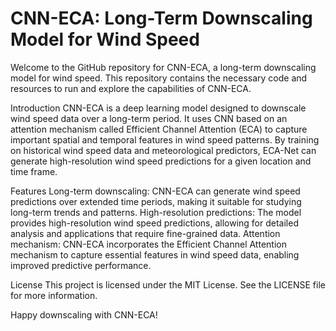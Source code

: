 # CNN-ECA: Long-Term Downscaling Model for Wind Speed

Welcome to the GitHub repository for CNN-ECA, a long-term downscaling model for wind speed. This repository contains the necessary code and resources to run and explore the capabilities of CNN-ECA.

Introduction
CNN-ECA is a deep learning model designed to downscale wind speed data over a long-term period. It uses CNN based on an attention mechanism called Efficient Channel Attention (ECA) to capture important spatial and temporal features in wind speed patterns. By training on historical wind speed data and meteorological predictors, ECA-Net can generate high-resolution wind speed predictions for a given location and time frame.

Features
Long-term downscaling: CNN-ECA can generate wind speed predictions over extended time periods, making it suitable for studying long-term trends and patterns.
High-resolution predictions: The model provides high-resolution wind speed predictions, allowing for detailed analysis and applications that require fine-grained data.
Attention mechanism: CNN-ECA incorporates the Efficient Channel Attention mechanism to capture essential features in wind speed data, enabling improved predictive performance.

License
This project is licensed under the MIT License. See the LICENSE file for more information.

Happy downscaling with CNN-ECA!
